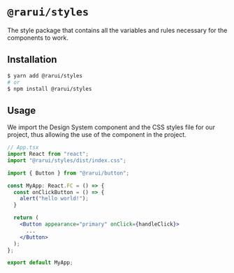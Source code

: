 # `@rarui/styles`

The style package that contains all the variables and rules necessary for the components to work.

## Installation

```sh
$ yarn add @rarui/styles
# or
$ npm install @rarui/styles
```

## Usage

We import the Design System component and the CSS styles file for our project, thus allowing the use of the component in the project.

```jsx
// App.tsx
import React from "react";
import "@rarui/styles/dist/index.css";

import { Button } from "@rarui/button";

const MyApp: React.FC = () => {
  const onClickButton = () => {
    alert("hello world!");
  }

  return (
    <Button appearance="primary" onClick={handleClick}>
      ...
    </Button>
  );
};

export default MyApp;
```

